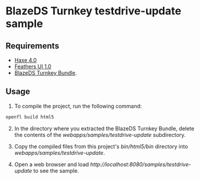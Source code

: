 # BlazeDS Turnkey testdrive-update sample

## Requirements

- [Haxe 4.0](https://haxe.org/)
- [Feathers UI 1.0](https://feathersui.com/)
- [BlazeDS Turnkey Bundle](https://github.com/joshtynjala/blazeds-turnkey-archive).

## Usage

1. To compile the project, run the following command:

```sh
openfl build html5
```

2. In the directory where you extracted the BlazeDS Turnkey Bundle, delete the contents of the _webapps/samples/testdrive-update_ subdirectory.

3. Copy the compiled files from this project's _bin/html5/bin_ directory into _webapps/samples/testdrive-update_.

4. Open a web browser and load _http://localhost:8080/samples/testdrive-update_ to see the sample.
